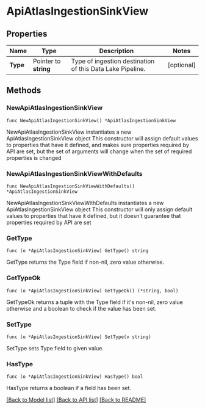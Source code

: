 # ApiAtlasIngestionSinkView

## Properties

Name | Type | Description | Notes
------------ | ------------- | ------------- | -------------
**Type** | Pointer to **string** | Type of ingestion destination of this Data Lake Pipeline. | [optional] 

## Methods

### NewApiAtlasIngestionSinkView

`func NewApiAtlasIngestionSinkView() *ApiAtlasIngestionSinkView`

NewApiAtlasIngestionSinkView instantiates a new ApiAtlasIngestionSinkView object
This constructor will assign default values to properties that have it defined,
and makes sure properties required by API are set, but the set of arguments
will change when the set of required properties is changed

### NewApiAtlasIngestionSinkViewWithDefaults

`func NewApiAtlasIngestionSinkViewWithDefaults() *ApiAtlasIngestionSinkView`

NewApiAtlasIngestionSinkViewWithDefaults instantiates a new ApiAtlasIngestionSinkView object
This constructor will only assign default values to properties that have it defined,
but it doesn't guarantee that properties required by API are set

### GetType

`func (o *ApiAtlasIngestionSinkView) GetType() string`

GetType returns the Type field if non-nil, zero value otherwise.

### GetTypeOk

`func (o *ApiAtlasIngestionSinkView) GetTypeOk() (*string, bool)`

GetTypeOk returns a tuple with the Type field if it's non-nil, zero value otherwise
and a boolean to check if the value has been set.

### SetType

`func (o *ApiAtlasIngestionSinkView) SetType(v string)`

SetType sets Type field to given value.

### HasType

`func (o *ApiAtlasIngestionSinkView) HasType() bool`

HasType returns a boolean if a field has been set.


[[Back to Model list]](../README.md#documentation-for-models) [[Back to API list]](../README.md#documentation-for-api-endpoints) [[Back to README]](../README.md)


